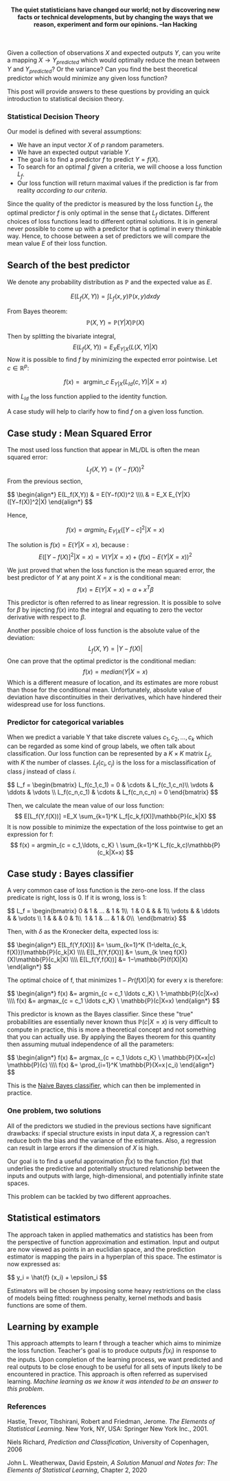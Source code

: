 ﻿<center><h4>The quiet statisticians have changed our world; not by discovering new facts or technical developments, but by changing the ways that we reason, experiment and form our opinions. –Ian Hacking</h4><br/></center>

Given a collection of observations $X$ and expected outputs $Y$, can you write a mapping $X \rightarrow Y_{predicted}$ which would optimally reduce the mean between $Y$ and $Y_{predicted}$? Or the variance?
Can you find the best theoretical predictor which would minimize any given loss function? 

This post will provide answers to these questions by providing an quick introduction to statistical decision theory.

### Statistical Decision Theory

Our model is defined with several assumptions:
- We have an input vector $X$ of $p$ random parameters.
- We have an expected output variable $Y$.
- The goal is to find a predictor $f$ to predict $Y = f(X)$.
- To search for an optimal $f$ given a criteria, we will choose a loss function $L_f$.
- Our loss function will return maximal values if the prediction is far from reality *according to our criteria*.

Since the quality of the predictor is measured by the loss function $L_f$, the optimal predictor $f$ is only optimal in the sense that $L_f$ dictates. Different choices of loss functions lead to different optimal solutions.
It is in general never possible to come up with a predictor that is optimal in every thinkable way. Hence, to choose between a set of predictors we will compare the mean value $E$ of their loss function.

## Search of the best predictor

We denote any probability distribution as $\mathbb{P}$ and the expected value as $E$.

$$
E(L_f(X,Y)) = \int L_f(x,y) \mathbb{P}(x,y)dxdy
$$

From Bayes theorem:
$$
\mathbb{P}(X, Y) = \mathbb{P}(Y|X)\mathbb{P}(X)
$$

Then by splitting the bivariate integral,
$$
E(L_f(X,Y))=E_X E_{Y|X}(L(X,Y)|X)
$$
Now it is possible to find $f$ by minimizing the expected error pointwise.
Let $c \in \mathbb{R}^p$:

$$
f(x) = \text{ argmin}\_c \ E_{Y|X}(L_{Id}(c,Y)|X=x) 
$$

with $L_{Id}$ the loss function applied to the identity function.

A case study will help to clarify how to find $f$ on a given loss function.


## Case study : Mean Squared Error

The most used loss function that appear in ML/DL is often the mean squared error:
$$
L_f(X,Y) = (Y−f(X))^2
$$
From the previous section,
 
<p>
$$
\begin{align*}
E(L_f(X,Y)) & = E(Y−f(X))^2 \\\\
 & = E_X E_{Y|X}([Y−f(X)]^2|X)
\end{align*}
$$
</p>

Hence,

$$f(x) = argmin_c \ E_{Y|X}([Y−c]^2|X=x)$$

The solution is $f(x) = E(Y|X=x)$, because :
$$
E([Y-f(X)]^2|X=x) = V(Y|X=x) + (f(x)−E(Y|X=x))^2
$$

We just proved that when the loss function is the mean squared error, the best predictor of $Y$ at any point $X=x$ is the conditional mean:
$$
f(x) = E(Y|X=x) =\alpha + x^T \beta
$$

This predictor is often referred to as linear regression. It is possible to solve for $\beta$ by injecting $f(x)$ into the integral and equating to zero the vector derivative with respect to $\beta$.

Another possible choice of loss function is the absolute value of the deviation:
$$L_f(X,Y) = |Y−f(X)|$$
One can prove that the optimal predictor is the conditional median:
$$f(x) = median(Y|X=x)$$
Which is a different measure of location, and its estimates are more robust than those for the conditional mean. Unfortunately, absolute value of deviation have discontinuities in their derivatives, which have hindered their widespread use for loss functions.


### Predictor for categorical variables

When we predict a variable Y that take discrete values $c_1, c_2, \ldots, c_k$ which can be regarded as some kind of group labels, we often talk about classification.
Our loss function can be represented by a $K\times K$ matrix $L_f$, with $K$ the number of classes. $L_f(c_i, c_j)$ is the loss for a misclassification of class $j$ instead of class $i$.

<p>
$$
L_f = 
\begin{bmatrix}
L_f(c_1,c_1) = 0 & \cdots & L_f(c_1,c_n)\\
\vdots & \ddots & \vdots \\
L_f(c_n,c_1) & \cdots & L_f(c_n,c_n) = 0
\end{bmatrix}
$$
</p>

Then, we calculate the mean value of our loss function:
$$
E[L_f(Y,f(X))] =E_X \sum_{k=1}^K L_f[c_k,f(X)]\mathbb{P}(c_k|X)
$$
It is now possible to minimize the expectation of the loss pointwise to get an expression for f:
$$
f(x) = argmin_{c = c_1,\ldots, c_K} \ \sum_{k=1}^K L_f(c_k,c)\mathbb{P}(c_k|X=x)
$$

## Case study : Bayes classifier
A very common case of loss function is the zero-one loss. If the class predicate is right, loss is 0. If it is wrong, loss is 1:
<p>
$$
L_f =
\begin{bmatrix}
0 & 1 & … & 1 & 1\\ 
1 & 0 & & & 1\\
\vdots & & \ddots & & \vdots \\
1 & & & 0 & 1\\ 
1 & 1 & … & 1 & 0\\ 
\end{bmatrix}
$$
</p>

Then, with $\delta$ as the Kronecker delta, expected loss is:
<p>
$$
\begin{align*}
E[L_f(Y,f(X))] &= \sum_{k=1}^K (1-\delta_{c_k, f(X)})\mathbb{P}(c_k|X) \\\\
E[L_f(Y,f(X))] &= \sum_{k \neq f(X)}(X)\mathbb{P}(c_k|X) \\\\
E[L_f(Y,f(X))] &= 1−\mathbb{P}(f(X)|X)
\end{align*}
$$
</p>

The optimal choice of f, that minimizes $1−Pr(f(X)|X)$ for every x is therefore:
<p>
$$
\begin{align*}
f(x) &= argmin_{c = c_1 \ldots c_K} \ 1-\mathbb{P}(c|X=x) \\\\
f(x) &= argmax_{c = c_1 \ldots c_K} \ \mathbb{P}(c|X=x)
\end{align*}
$$
</p>

This predictor is known as the Bayes classifier. Since these "true" probabilities are essentially never known thus $\mathbb{P}(c|X=x)$ is very difficult to compute in practice, this is more a theoretical concept and not something that you can actually use. By applying the Bayes theorem for this quantity then assuming mutual independence of all the parameters:
<p>
$$
\begin{align*}
f(x) &= argmax_{c = c_1 \ldots c_K} \ \mathbb{P}(X=x|c) \mathbb{P}(c) \\\\
f(x) &= \prod_{i=1}^K \mathbb{P}(X=x∣c_i)
\end{align*}
$$
</p>

This is the [Naive Bayes classifier](https://en.wikipedia.org/wiki/Naive_Bayes_classifier), which can then be implemented in practice.

### One problem, two solutions

All of the predictors we studied in the previous sections have significant drawbacks: if special structure exists in input data $X$, a regression can't reduce both the bias and the variance of the estimates. Also, a regression can result in large errors if the dimension of $X$ is high.

Our goal is to find a useful approximation $\hat{f}(x)$ to the function $f(x)$ that underlies the predictive and potentially structured relationship between the inputs and outputs with large, high-dimensional, and potentially infinite state spaces. 

This problem can be tackled by two different approaches. 

## Statistical estimators
The approach taken in applied mathematics and statistics has been from the perspective of function approximation and estimation.
Input and output are now viewed as points in an euclidian space, and the prediction estimator is mapping the pairs in a hyperplan of this space. The estimator is now expressed as:

<p>
$$
y_i = \hat{f} (x_i) + \epsilon_i
$$
</p>

Estimators will be chosen by imposing some heavy restrictions on the class of models being fitted: roughness penalty, kernel methods and basis functions are some of them.

## Learning by example
This approach attempts to learn f through a teacher which aims to minimize the loss function. Teacher's goal is to produce outputs $\hat{f}(x_i)$ in response to the inputs. Upon completion of the learning process, we want predicted and real outputs to be close enough to be useful for all sets of inputs likely to be encountered in practice.
This approach is often referred as supervised learning. *Machine learning as we know it was intended to be an answer to this problem*.

### References 

Hastie, Trevor, Tibshirani, Robert and Friedman, Jerome. *The Elements of Statistical Learning*. New York, NY, USA: Springer New York Inc., 2001.

Niels Richard, *Prediction and Classification*, University of Copenhagen, 2006

John L. Weatherwax, David Epstein, *A Solution Manual and Notes for: The Elements of Statistical Learning*, Chapter 2, 2020
